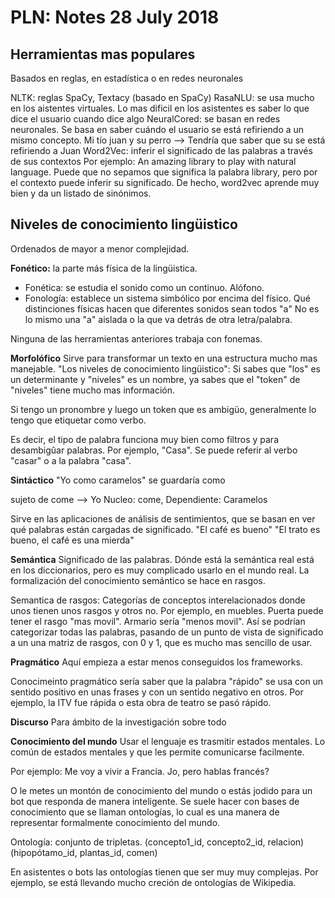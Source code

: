 # PLN: Notes 28 July 2018

## Herramientas mas populares 
Basados en reglas, en estadística o en redes neuronales

NLTK: reglas
SpaCy, Textacy (basado en SpaCy)
RasaNLU: se usa mucho en los aistentes virtuales. Lo mas dificil en los asistentes es saber lo que dice el usuario cuando dice algo
NeuralCored: se basan en redes neuronales. Se basa en saber cuándo el usuario se está refiriendo a un mismo concepto.
    Mi tío juan y su perro --> Tendría que saber que su se está refiriendo a Juan
Word2Vec: inferir el significado de las palabras a través de sus contextos
  Por ejemplo: An amazing library to play with natural language. 
  Puede que no sepamos que significa la palabra library, pero por el contexto puede inferir su significado. De hecho, word2vec aprende muy bien y da un listado de sinónimos.
  
  
 
 ## Niveles de conocimiento lingüistico
 
 Ordenados de mayor a menor complejidad.
 
 **Fonético:** la parte más física de la lingüistica. 
  - Fonética: se estudia el sonido como un continuo. Alófono. 
  - Fonología: establece un sistema simbólico por encima del físico. Qué distinciones físicas hacen que diferentes sonidos sean todos "a"
  No es lo mismo una "a" aislada o la que va detrás de otra letra/palabra.

Ninguna de las herramientas anteriores trabaja con fonemas.

 **Morfolófico**
 Sirve para transformar un texto en una estructura mucho mas manejable.
 "Los niveles de conocimiento lingüistico": Si sabes que "los" es un determinante y "niveles" es un nombre, ya sabes que el "token" de "niveles" tiene mucho mas información.
 
 Si tengo un pronombre y luego un token que es ambigüo, generalmente lo tengo que etiquetar como verbo.
 
 Es decir, el tipo de palabra funciona muy bien como filtros y para desambigûar palabras. Por ejemplo, "Casa". Se puede referir al verbo "casar" o a la palabra "casa".
 
 **Sintáctico**
 "Yo como caramelos" se guardaría como 
 
 sujeto de come --> Yo
 Nucleo: come, Dependiente: Caramelos
 
 Sirve en las aplicaciones de análisis de sentimientos, que se basan en ver qué palabras están cargadas de significado.
 "El café es bueno"
 "El trato es bueno, el café es una mierda"
 
 **Semántica**
 Significado de las palabras.
 Dónde está la semántica real está en los diccionarios, pero es muy complicado usarlo en el mundo real.
 La formalización del conocimiento semántico se hace en rasgos. 
 
 Semantica de rasgos: Categorías de conceptos interelacionados donde unos tienen unos rasgos y otros no.
 Por ejemplo, en muebles. Puerta puede tener el rasgo "mas movil". Armario sería "menos movil".
 Así se podrían categorizar todas las palabras, pasando de un punto de vista de significado a un una matriz de rasgos, con 0 y 1, que es mucho mas sencillo de usar.
 
 **Pragmático**
 Aquí empieza a estar menos conseguidos los frameworks.
 
 Conocimeinto pragmático sería saber que la palabra "rápido" se usa con un sentido positivo en unas frases y con un sentido negativo en otros.
 Por ejemplo, la ITV fue rápida o esta obra de teatro se pasó rápido.
 
 **Discurso**
 Para ámbito de la investigación sobre todo
 
 **Conocimiento del mundo**
 Usar el lenguaje es trasmitir estados mentales.
 Lo común de estados mentales y que les permite comunicarse facilmente.
 
 Por ejemplo: Me voy a vivir a Francia. Jo, pero hablas francés?
 
 O le metes un montón de conocimiento del mundo o estás jodido para un bot que responda de manera inteligente.
 Se suele hacer con bases de conocimiento que se llaman ontologías, lo cual es una manera de representar formalmente conocimiento del mundo.
 
 Ontología: conjunto de tripletas.
 (concepto1_id, concepto2_id, relacion) 
 (hipopótamo_id, plantas_id, comen)
 
 En asistentes o bots las ontologías tienen que ser muy muy complejas.
 Por ejemplo, se está llevando mucho creción de ontologías de Wikipedia.
 
 
  
